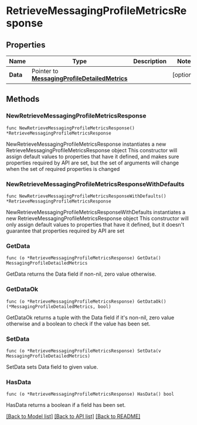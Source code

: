 # RetrieveMessagingProfileMetricsResponse

## Properties

Name | Type | Description | Notes
------------ | ------------- | ------------- | -------------
**Data** | Pointer to [**MessagingProfileDetailedMetrics**](MessagingProfileDetailedMetrics.md) |  | [optional] 

## Methods

### NewRetrieveMessagingProfileMetricsResponse

`func NewRetrieveMessagingProfileMetricsResponse() *RetrieveMessagingProfileMetricsResponse`

NewRetrieveMessagingProfileMetricsResponse instantiates a new RetrieveMessagingProfileMetricsResponse object
This constructor will assign default values to properties that have it defined,
and makes sure properties required by API are set, but the set of arguments
will change when the set of required properties is changed

### NewRetrieveMessagingProfileMetricsResponseWithDefaults

`func NewRetrieveMessagingProfileMetricsResponseWithDefaults() *RetrieveMessagingProfileMetricsResponse`

NewRetrieveMessagingProfileMetricsResponseWithDefaults instantiates a new RetrieveMessagingProfileMetricsResponse object
This constructor will only assign default values to properties that have it defined,
but it doesn't guarantee that properties required by API are set

### GetData

`func (o *RetrieveMessagingProfileMetricsResponse) GetData() MessagingProfileDetailedMetrics`

GetData returns the Data field if non-nil, zero value otherwise.

### GetDataOk

`func (o *RetrieveMessagingProfileMetricsResponse) GetDataOk() (*MessagingProfileDetailedMetrics, bool)`

GetDataOk returns a tuple with the Data field if it's non-nil, zero value otherwise
and a boolean to check if the value has been set.

### SetData

`func (o *RetrieveMessagingProfileMetricsResponse) SetData(v MessagingProfileDetailedMetrics)`

SetData sets Data field to given value.

### HasData

`func (o *RetrieveMessagingProfileMetricsResponse) HasData() bool`

HasData returns a boolean if a field has been set.


[[Back to Model list]](../README.md#documentation-for-models) [[Back to API list]](../README.md#documentation-for-api-endpoints) [[Back to README]](../README.md)


